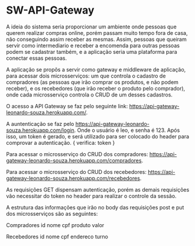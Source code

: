 # SW-API-Gateway

A ideia do sistema seria proporcionar um ambiente onde pessoas que querem realizar compras online, porém passam muito tempo fora de casa,
não conseguindo assim receber as mesmas. Assim, pessoas que queiram servir como intermediario e receber a encomenda para outras pessoas 
podem se cadastrar também, e a aplicação seria uma plataforma para conectar essas pessoas.

A aplicação se propõs a servir como gateway e middleware de aplicação, para acessar dois microsserviços: um que controla o cadastro de 
compradores (as pessoas que irão comprar os produtos, e não podem receber), e os recebedores (que irão receber o produto pelo comprador),
onde cada microsserviço controla o CRUD de um desses cadastros.

O acesso a API Gateway se faz pelo seguinte link: https://api-gateway-leonardo-souza.herokuapp.com/.

A auntenticação se faz pelo https://api-gateway-leonardo-souza.herokuapp.com/login.
Onde o usuário é leo, e senha é 123. Após isso, um token é gerado, e será utilizado para ser colocado do header para comprovar a autenticação. { verifica: token }

Para acessar o microsserviço do CRUD dos compradores: https://api-gateway-leonardo-souza.herokuapp.com/compradores.

Para acessar o microsserviço do CRUD dos recebedores: https://api-gateway-leonardo-souza.herokuapp.com/recebedores.

As requisições GET dispensam autenticação, porém as demais requisições vão necessitar do token no header para realizar o controle da
sessão.

A estrutura das informações que irão no body das requisições post e put dos microsserviços são as seguintes:

Compradores
id
nome
cpf
produto
valor

Recebedores
id
nome
cpf
endereco
turno


